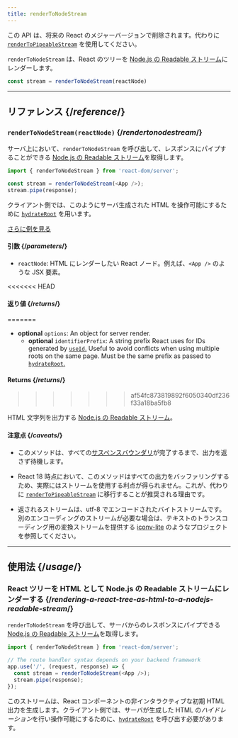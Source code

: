```yaml
---
title: renderToNodeStream
---
```


<Deprecated>

この API は、将来の React のメジャーバージョンで削除されます。代わりに [`renderToPipeableStream`](/reference/react-dom/server/renderToPipeableStream) を使用してください。

</Deprecated>

<Intro>

`renderToNodeStream` は、React のツリーを [Node.js の Readable ストリーム](https://nodejs.org/api/stream.html#readable-streams)にレンダーします。

```js
const stream = renderToNodeStream(reactNode)
```

</Intro>

<InlineToc />

---

## リファレンス {/*reference*/}

### `renderToNodeStream(reactNode)` {/*rendertonodestream*/}

サーバ上において、`renderToNodeStream` を呼び出して、レスポンスにパイプすることができる [Node.js の Readable ストリーム](https://nodejs.org/api/stream.html#readable-streams)を取得します。

```js
import { renderToNodeStream } from 'react-dom/server';

const stream = renderToNodeStream(<App />);
stream.pipe(response);
```

クライアント側では、このようにサーバ生成された HTML を操作可能にするために [`hydrateRoot`](/reference/react-dom/client/hydrateRoot) を用います。

[さらに例を見る](#usage)

#### 引数 {/*parameters*/}

* `reactNode`: HTML にレンダーしたい React ノード。例えば、`<App />` のような JSX 要素。

<<<<<<< HEAD
#### 返り値 {/*returns*/}
=======
* **optional** `options`: An object for server render.
  * **optional** `identifierPrefix`: A string prefix React uses for IDs generated by [`useId`.](/reference/react/useId) Useful to avoid conflicts when using multiple roots on the same page. Must be the same prefix as passed to [`hydrateRoot`.](/reference/react-dom/client/hydrateRoot#parameters)

#### Returns {/*returns*/}
>>>>>>> af54fc873819892f6050340df236f33a18ba5fb8

HTML 文字列を出力する [Node.js の Readable ストリーム](https://nodejs.org/api/stream.html#readable-streams)。

#### 注意点 {/*caveats*/}

* このメソッドは、すべての[サスペンスバウンダリ](/reference/react/Suspense)が完了するまで、出力を返さず待機します。

* React 18 時点において、このメソッドはすべての出力をバッファリングするため、実際にはストリームを使用する利点が得られません。これが、代わりに [`renderToPipeableStream`](/reference/react-dom/server/renderToPipeableStream) に移行することが推奨される理由です。

* 返されるストリームは、utf-8 でエンコードされたバイトストリームです。別のエンコーディングのストリームが必要な場合は、テキストのトランスコーディング用の変換ストリームを提供する [iconv-lite](https://www.npmjs.com/package/iconv-lite) のようなプロジェクトを参照してください。

---

## 使用法 {/*usage*/}

### React ツリーを HTML として Node.js の Readable ストリームにレンダーする {/*rendering-a-react-tree-as-html-to-a-nodejs-readable-stream*/}

`renderToNodeStream` を呼び出して、サーバからのレスポンスにパイプできる [Node.js の Readable ストリーム](https://nodejs.org/api/stream.html#readable-streams)を取得します。

```js {5-6}
import { renderToNodeStream } from 'react-dom/server';

// The route handler syntax depends on your backend framework
app.use('/', (request, response) => {
  const stream = renderToNodeStream(<App />);
  stream.pipe(response);
});
```

このストリームは、React コンポーネントの非インタラクティブな初期 HTML 出力を生成します。クライアント側では、サーバが生成した HTML の*ハイドレーション*を行い操作可能にするために、[`hydrateRoot`](/reference/react-dom/client/hydrateRoot) を呼び出す必要があります。
